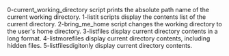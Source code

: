 0-current_working_directory script prints the absolute path name of the current working directory.
1-listit scripts display the contents list of the current directory.
2-bring_me_home script changes the working directory to the user's home directory.
3-listfiles display current directory contents in a long format.
4-listmorefiles display current directory contents, including hidden files.
5-listfilesdigitonly display current directory contents.

